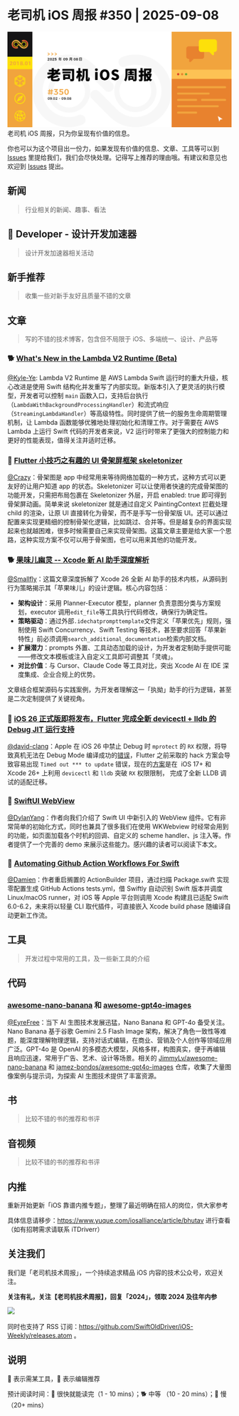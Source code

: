 # 老司机 iOS 周报 #350 | 2025-09-08

![ios-weekly](https://github.com/SwiftOldDriver/iOS-Weekly/blob/master/assets/weekly-header/350.jpg?raw=true)
老司机 iOS 周报，只为你呈现有价值的信息。

你也可以为这个项目出一份力，如果发现有价值的信息、文章、工具等可以到 [Issues](https://github.com/SwiftOldDriver/iOS-Weekly/issues) 里提给我们，我们会尽快处理。记得写上推荐的理由哦。有建议和意见也欢迎到 [Issues](https://github.com/SwiftOldDriver/iOS-Weekly/issues) 提出。

## 新闻

> 行业相关的新闻、趣事、看法

##  Developer - 设计开发加速器

> 设计开发加速器相关活动

## 新手推荐

> 收集一些对新手友好且质量不错的文章

## 文章

> 写的不错的技术博客，包含但不局限于 iOS、多端统一、设计、产品等

### 🐕 [What's New in the Lambda V2 Runtime (Beta)](https://swifttoolkit.dev/posts/lambda-v2)

[@Kyle-Ye](https://github.com/Kyle-Ye): Lambda V2 Runtime 是 AWS Lambda Swift 运行时的重大升级，核心改进是使用 Swift 结构化并发重写了内部实现。新版本引入了更灵活的执行模型，开发者可以控制 `main` 函数入口，支持后台执行（`LambdaWithBackgroundProcessingHandler`）和流式响应（`StreamingLambdaHandler`）等高级特性。同时提供了统一的服务生命周期管理机制，让 Lambda 函数能够优雅地处理初始化和清理工作。对于需要在 AWS Lambda 上运行 Swift 代码的开发者来说，V2 运行时带来了更强大的控制能力和更好的性能表现，值得关注并适时迁移。

### 🐎 [Flutter 小技巧之有趣的 UI 骨架屏框架 skeletonizer](https://mp.weixin.qq.com/s/ceDt69ue5aV4wGwaGIKmAQ)

[@Crazy](https://github.com/jiyan135960)：骨架图是 app 中经常用来等待网络加载的一种方式，这种方式可以更友好的让用户知道 app 的状态。Skeletonizer 可以让使用者快速的完成骨架图的功能开发，只需把布局包裹在 Skeletonizer 外层，开启 enabled: true 即可得到骨架屏动画。简单来说 skeletonizer 就是通过自定义 PaintingContext 拦截处理 child 的渲染，让原 UI 直接转化为骨架，而不是手写一份骨架版 UI。还可以通过配置来实现更精细的控制骨架化逻辑，比如跳过、合并等。但是越复杂的界面实现起来也就越困难，很多时候需要自己来实现骨架图。这篇文章主要是给大家一个思路，这种实现方案不仅可以用于骨架图，也可以用来其他的功能开发。

### 🐕 [果味儿幽灵 -- Xcode 新 AI 助手深度解析](https://mp.weixin.qq.com/s/TzM7MpYCSDrkUuT9eiSFrw)
[@Smallfly](https://github.com/iostalks)：这篇文章深度拆解了 Xcode 26 全新 AI 助手的技术内核，从源码到行为策略揭示其「苹果味儿」的设计逻辑。核心内容包括：

- **架构设计**：采用 Planner-Executor 模型，planner 负责意图分类与方案规划，executor 调用`edit_file`等工具执行代码修改，确保行为确定性。
- **策略驱动**：通过外部`.idechatprompttemplate`文件定义「苹果优先」规则，强制使用 Swift Concurrency、Swift Testing 等技术，甚至要求回答「苹果新特性」前必须调用`search_additional_documentation`检索内部文档。
- **扩展潜力**：prompts 外置、工具动态加载的设计，为开发者定制助手提供可能——修改文本模板或注入自定义工具即可调整其「灵魂」。
- **对比价值**：与 Cursor、Claude Code 等工具对比，突出 Xcode AI 在 IDE 深度集成、企业合规上的优势。

文章结合框架源码与实践案例，为开发者理解这一「执拗」助手的行为逻辑，甚至是二次定制提供了关键视角。

### 🐎 [iOS 26 正式版即将发布，Flutter 完成全新 devicectl + lldb 的 Debug JIT 运行支持](https://mp.weixin.qq.com/s/cYKke432bBzpg365Ia9y7Q)

[@david-clang](https://github.com/david-clang)：Apple 在 iOS 26 中禁止 Debug 时 `mprotect` 的 `RX` 权限，将导致真机无法在 Debug Mode 编译成功的[错误](https://github.com/flutter/flutter/issues/163984)，Flutter 之前采取的 hack 方案会导致容易出现 `Timed out *** to update` 错误，现在的[方案](https://github.com/flutter/flutter/pull/173443/)是在  iOS 17+ 和 Xcode 26+ 上利用 `devicectl` 和 `lldb` 突破 `RX` 权限限制， 完成了全新 LLDB 调试的适配迁移。

### 🐎 [SwiftUI WebView](https://troz.net/post/2025/swiftui-webview/)

[@DylanYang](https://github.com/Dylan19Yang)：作者向我们介绍了 Swift UI 中新引入的 WebView 组件。它有非常简单的初始化方式，同时也兼具了很多我们在使用 WKWebview 时经常会用到的功能，如页面加载各个时机的回调、自定义的 scheme handler、js 注入等。作者提供了一个完善的 demo 来展示这些能力。感兴趣的读者可以阅读下本文。


### 🐎 [Automating Github Action Workflows For Swift](https://elegantchaos.com/2025/08/28/action-builder.html)

[@Damien](https://github.com/ZengyiMa)：作者重启搁置的 ActionBuilder 项目，通过扫描 Package.swift 实现零配置生成 GitHub Actions tests.yml，借 Swiftly 自动识别 Swift 版本并调度 Linux/macOS  runner，对 iOS 等 Apple 平台则调用 Xcode 构建且已适配 Swift 6.0-6.2，未来将以轻量 CLI 取代插件，可直接嵌入 Xcode build phase 随编译自动更新工作流。



## 工具

> 开发过程中常用的工具，及一些新工具的介绍

## 代码

### [awesome-nano-banana](https://github.com/JimmyLv/awesome-nano-banana) 和 [awesome-gpt4o-images](https://github.com/jamez-bondos/awesome-gpt4o-images)

[@EyreFree](https://github.com/EyreFree)：当下 AI 生图技术发展迅猛，Nano Banana 和 GPT-4o 备受关注。Nano Banana 基于谷歌 Gemini 2.5 Flash Image 架构，解决了角色一致性等难题，能深度理解物理逻辑，支持对话式编辑，在商业、营销及个人创作等领域应用广泛。GPT-4o 是 OpenAI 的多模态大模型，风格多样，构图真实，便于再编辑且响应迅速，常用于广告、艺术、设计等场景。相关的 [JimmyLv/awesome-nano-banana](https://github.com/JimmyLv/awesome-nano-banana) 和 [jamez-bondos/awesome-gpt4o-images](https://github.com/jamez-bondos/awesome-gpt4o-images) 仓库，收集了大量图像案例与提示词，为探索 AI 生图技术提供了丰富资源。 

## 书

> 比较不错的书的推荐和书评

## 音视频

> 比较不错的书的推荐和书评

## 内推

重新开始更新「iOS 靠谱内推专题」，整理了最近明确在招人的岗位，供大家参考

具体信息请移步：https://www.yuque.com/iosalliance/article/bhutav 进行查看（如有招聘需求请联系 iTDriverr）

## 关注我们

我们是「老司机技术周报」，一个持续追求精品 iOS 内容的技术公众号，欢迎关注。

**关注有礼，关注【老司机技术周报】，回复「2024」，领取 2024 及往年内参**

![](https://github.com/SwiftOldDriver/iOS-Weekly/blob/master/assets/qrcode_for_wechat.jpg?raw=true)

同时也支持了 RSS 订阅：https://github.com/SwiftOldDriver/iOS-Weekly/releases.atom 。

## 说明

🚧 表示需某工具，🌟 表示编辑推荐

预计阅读时间：🐎 很快就能读完（1 - 10 mins）；🐕 中等 （10 - 20 mins）；🐢 慢（20+ mins）
